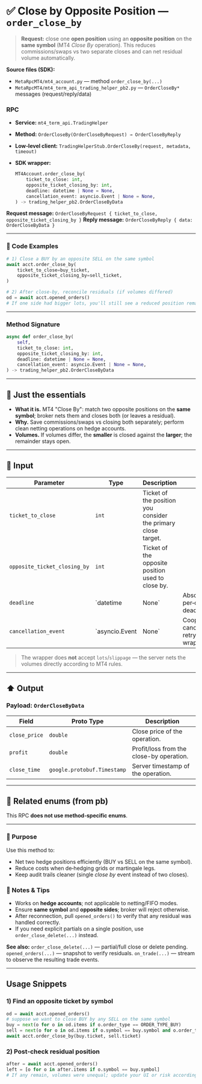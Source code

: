 # ✅ Close by Opposite Position — `order_close_by`

> **Request:** close one **open position** using an **opposite position** on the **same symbol** (MT4 *Close By* operation).
> This reduces commissions/swaps vs two separate closes and can net residual volume automatically.

**Source files (SDK):**

* `MetaRpcMT4/mt4_account.py` — method `order_close_by(...)`
* `MetaRpcMT4/mt4_term_api_trading_helper_pb2.py` — `OrderCloseBy*` messages (request/reply/data)

### RPC

* **Service:** `mt4_term_api.TradingHelper`
* **Method:** `OrderCloseBy(OrderCloseByRequest) → OrderCloseByReply`
* **Low‑level client:** `TradingHelperStub.OrderCloseBy(request, metadata, timeout)`
* **SDK wrapper:**

  ```python
  MT4Account.order_close_by(
      ticket_to_close: int,
      opposite_ticket_closing_by: int,
      deadline: datetime | None = None,
      cancellation_event: asyncio.Event | None = None,
  ) -> trading_helper_pb2.OrderCloseByData
  ```

**Request message:** `OrderCloseByRequest { ticket_to_close, opposite_ticket_closing_by }`
**Reply message:** `OrderCloseByReply { data: OrderCloseByData }`

---

### 🔗 Code Examples

```python
# 1) Close a BUY by an opposite SELL on the same symbol
await acct.order_close_by(
    ticket_to_close=buy_ticket,
    opposite_ticket_closing_by=sell_ticket,
)

# 2) After close-by, reconcile residuals (if volumes differed)
od = await acct.opened_orders()
# If one side had bigger lots, you'll still see a reduced position remaining
```

---

### Method Signature

```python
async def order_close_by(
    self,
    ticket_to_close: int,
    opposite_ticket_closing_by: int,
    deadline: datetime | None = None,
    cancellation_event: asyncio.Event | None = None,
) -> trading_helper_pb2.OrderCloseByData
```

---

## 💬 Just the essentials

* **What it is.** MT4 "Close By": match two opposite positions on the **same symbol**; broker nets them and closes both (or leaves a residual).
* **Why.** Save commissions/swaps vs closing both separately; perform clean netting operations on hedge accounts.
* **Volumes.** If volumes differ, the **smaller** is closed against the **larger**; the remainder stays open.

---

## 🔽 Input

| Parameter                    | Type           | Description                                                   |                                       |
| ---------------------------- | -------------- | ------------------------------------------------------------- | ------------------------------------- |
| `ticket_to_close`            | `int`          | Ticket of the position you consider the primary close target. |                                       |
| `opposite_ticket_closing_by` | `int`          | Ticket of the opposite position used to close by.             |                                       |
| `deadline`                   | `datetime      | None`                                                         | Absolute per‑call deadline.           |
| `cancellation_event`         | `asyncio.Event | None`                                                         | Cooperative cancel for retry wrapper. |

> The wrapper does **not** accept `lots`/`slippage` — the server nets the volumes directly according to MT4 rules.

---

## ⬆️ Output

### Payload: `OrderCloseByData`

| Field         | Proto Type                  | Description                              |
| ------------- | --------------------------- | ---------------------------------------- |
| `close_price` | `double`                    | Close price of the operation.            |
| `profit`      | `double`                    | Profit/loss from the close-by operation. |
| `close_time`  | `google.protobuf.Timestamp` | Server timestamp of the operation.       |

---

## 🧱 Related enums (from pb)

This RPC **does not use method‑specific enums**.

---

### 🎯 Purpose

Use this method to:

* Net two hedge positions efficiently (BUY vs SELL on the same symbol).
* Reduce costs when de‑hedging grids or martingale legs.
* Keep audit trails cleaner (single *close by* event instead of two closes).

### 🧩 Notes & Tips

* Works on **hedge accounts**; not applicable to netting/FIFO modes.
* Ensure **same symbol** and **opposite sides**; broker will reject otherwise.
* After reconnection, pull `opened_orders()` to verify that any residual was handled correctly.
* If you need explicit partials on a single position, use `order_close_delete(...)` instead.

**See also:**
`order_close_delete(...)` — partial/full close or delete pending.
`opened_orders(...)` — snapshot to verify residuals.
`on_trade(...)` — stream to observe the resulting trade events.

---

## Usage Snippets

### 1) Find an opposite ticket by symbol

```python
od = await acct.opened_orders()
# suppose we want to close BUY by any SELL on the same symbol
buy = next(o for o in od.items if o.order_type == ORDER_TYPE_BUY)
sell = next(o for o in od.items if o.symbol == buy.symbol and o.order_type == ORDER_TYPE_SELL)
await acct.order_close_by(buy.ticket, sell.ticket)
```

### 2) Post‑check residual position

```python
after = await acct.opened_orders()
left = [o for o in after.items if o.symbol == buy.symbol]
# If any remain, volumes were unequal; update your UI or risk accordingly
```
